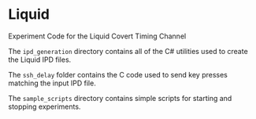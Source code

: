 Liquid
======

Experiment Code for the Liquid Covert Timing Channel

The `ipd_generation` directory contains all of the C# utilities used to create
the Liquid IPD files.

The `ssh_delay` folder contains the C code used to send key presses matching the
input IPD file.

The `sample_scripts` directory contains simple scripts for starting and
stopping experiments.

